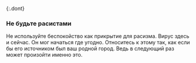 {:.dont}
### Не будьте расистами

Не используйте беспокойство как прикрытие для расизма. Вирус здесь и сейчас. Он мог начаться где угодно. Относитесь к этому так, как если бы его источником был ваш родной город. Ведь в следующий раз может произойти именно это.
